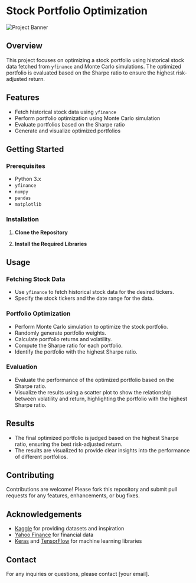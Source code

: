 # Stock Portfolio Optimization

![Project Banner](https://your-image-link.com/banner.jpg)

## Overview

This project focuses on optimizing a stock portfolio using historical stock data fetched from `yfinance` and Monte Carlo simulations. The optimized portfolio is evaluated based on the Sharpe ratio to ensure the highest risk-adjusted return.

## Features

- Fetch historical stock data using `yfinance`
- Perform portfolio optimization using Monte Carlo simulation
- Evaluate portfolios based on the Sharpe ratio
- Generate and visualize optimized portfolios

## Getting Started

### Prerequisites

- Python 3.x
- `yfinance`
- `numpy`
- `pandas`
- `matplotlib`

### Installation

1. **Clone the Repository**


2. **Install the Required Libraries**


## Usage

### Fetching Stock Data

- Use `yfinance` to fetch historical stock data for the desired tickers.
- Specify the stock tickers and the date range for the data.

### Portfolio Optimization

- Perform Monte Carlo simulation to optimize the stock portfolio.
- Randomly generate portfolio weights.
- Calculate portfolio returns and volatility.
- Compute the Sharpe ratio for each portfolio.
- Identify the portfolio with the highest Sharpe ratio.

### Evaluation

- Evaluate the performance of the optimized portfolio based on the Sharpe ratio.
- Visualize the results using a scatter plot to show the relationship between volatility and return, highlighting the portfolio with the highest Sharpe ratio.


## Results

- The final optimized portfolio is judged based on the highest Sharpe ratio, ensuring the best risk-adjusted return.
- The results are visualized to provide clear insights into the performance of different portfolios.

## Contributing

Contributions are welcome! Please fork this repository and submit pull requests for any features, enhancements, or bug fixes.

## Acknowledgements

- [Kaggle](https://www.kaggle.com) for providing datasets and inspiration
- [Yahoo Finance](https://finance.yahoo.com) for financial data
- [Keras](https://keras.io) and [TensorFlow](https://www.tensorflow.org) for machine learning libraries

## Contact

For any inquiries or questions, please contact [your email].
